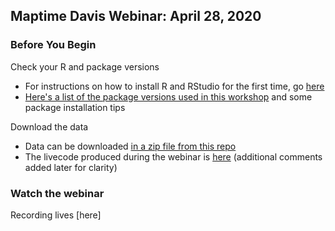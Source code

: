 ## Maptime Davis Webinar: April 28, 2020

### Before You Begin

Check your R and package versions
* For instructions on how to install R and RStudio for the first time, go [here](https://github.com/ldnagel/spatial-r-for-gis-users/blob/master/getting_started/Install-R-RStudio.md)
* [Here's a list of the package versions used in this workshop](https://github.com/ldnagel/spatial-r-for-gis-users/blob/master/getting_started/r-packages.md) and some package installation tips

Download the data
* Data can be downloaded [in a zip file from this repo](https://github.com/ldnagel/spatial-r-for-gis-users/tree/master/data)
* The livecode produced during the webinar is [here](https://github.com/ldnagel/spatial-r-for-gis-users/blob/master/scripts/maptime_workshop_code.R) (additional comments added later for clarity)

### Watch the webinar 

Recording lives [here]
